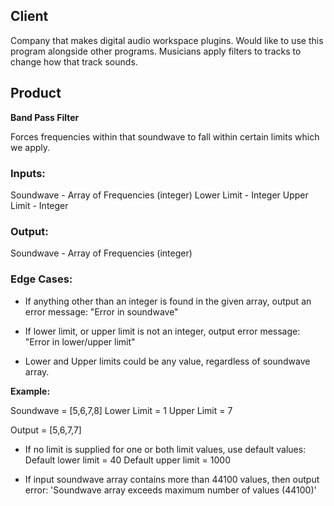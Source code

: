 ## Client
Company that makes digital audio workspace plugins.
Would like to use this program alongside other programs.
Musicians apply filters to tracks to change how that track sounds.

## Product
**Band Pass Filter** <p>
Forces frequencies within that soundwave to fall within certain limits which we
 apply.

### Inputs:
Soundwave - Array of Frequencies (integer)
Lower Limit - Integer
Upper Limit - Integer


### Output:
Soundwave - Array of Frequencies (integer)

### Edge Cases:
- If anything other than an integer is found in the given array, output an error message:
"Error in soundwave"

- If lower limit, or upper limit is not an integer, output error message:
"Error in lower/upper limit"

- Lower and Upper limits could be any value, regardless of soundwave array.

**Example:** <p>
Soundwave = [5,6,7,8]
Lower Limit = 1
Upper Limit = 7

Output = [5,6,7,7]

- If no limit is supplied for one or both limit values, use default values:
Default lower limit = 40
Default upper limit = 1000

- If input soundwave array contains more than 44100 values, then output error:
'Soundwave array exceeds maximum number of values (44100)'
